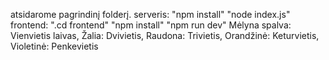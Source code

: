 atsidarome pagrindinį folderį.
serveris:
"npm install"
"node index.js"
frontend:
".cd frontend"
"npm install"
"npm run dev"
Mėlyna spalva: Vienvietis laivas,
Žalia: Dvivietis,
Raudona: Trivietis,
Orandžinė: Keturvietis,
Violetinė: Penkevietis
